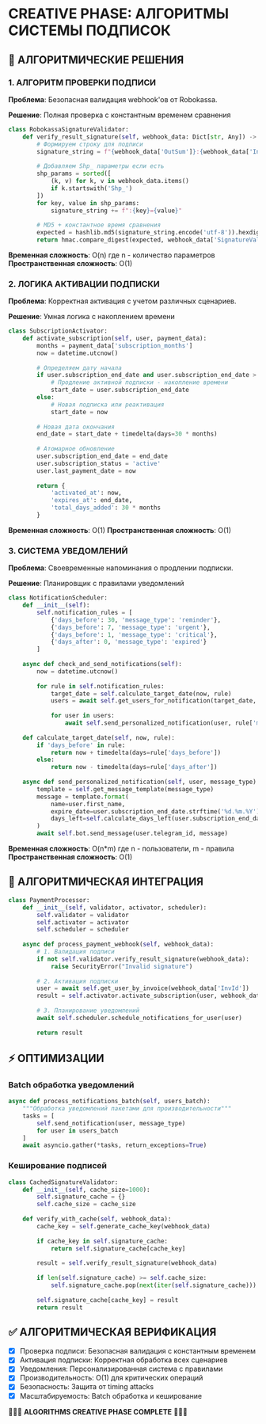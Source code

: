 # CREATIVE PHASE: АЛГОРИТМЫ СИСТЕМЫ ПОДПИСОК

## 🧮 АЛГОРИТМИЧЕСКИЕ РЕШЕНИЯ

### 1. АЛГОРИТМ ПРОВЕРКИ ПОДПИСИ

**Проблема**: Безопасная валидация webhook'ов от Robokassa.

**Решение**: Полная проверка с константным временем сравнения

```python
class RobokassaSignatureValidator:
    def verify_result_signature(self, webhook_data: Dict[str, Any]) -> bool:
        # Формируем строку для подписи
        signature_string = f"{webhook_data['OutSum']}:{webhook_data['InvId']}:{self.password2}"
        
        # Добавляем Shp_ параметры если есть
        shp_params = sorted([
            (k, v) for k, v in webhook_data.items() 
            if k.startswith('Shp_')
        ])
        for key, value in shp_params:
            signature_string += f":{key}={value}"
        
        # MD5 + константное время сравнения
        expected = hashlib.md5(signature_string.encode('utf-8')).hexdigest().upper()
        return hmac.compare_digest(expected, webhook_data['SignatureValue'].upper())
```

**Временная сложность**: O(n) где n - количество параметров
**Пространственная сложность**: O(1)

### 2. ЛОГИКА АКТИВАЦИИ ПОДПИСКИ  

**Проблема**: Корректная активация с учетом различных сценариев.

**Решение**: Умная логика с накоплением времени

```python
class SubscriptionActivator:
    def activate_subscription(self, user, payment_data):
        months = payment_data['subscription_months']
        now = datetime.utcnow()
        
        # Определяем дату начала
        if user.subscription_end_date and user.subscription_end_date > now:
            # Продление активной подписки - накопление времени
            start_date = user.subscription_end_date
        else:
            # Новая подписка или реактивация
            start_date = now
        
        # Новая дата окончания
        end_date = start_date + timedelta(days=30 * months)
        
        # Атомарное обновление
        user.subscription_end_date = end_date
        user.subscription_status = 'active'
        user.last_payment_date = now
        
        return {
            'activated_at': now,
            'expires_at': end_date,
            'total_days_added': 30 * months
        }
```

**Временная сложность**: O(1)
**Пространственная сложность**: O(1)

### 3. СИСТЕМА УВЕДОМЛЕНИЙ

**Проблема**: Своевременные напоминания о продлении подписки.

**Решение**: Планировщик с правилами уведомлений

```python
class NotificationScheduler:
    def __init__(self):
        self.notification_rules = [
            {'days_before': 30, 'message_type': 'reminder'},
            {'days_before': 7, 'message_type': 'urgent'},  
            {'days_before': 1, 'message_type': 'critical'},
            {'days_after': 0, 'message_type': 'expired'}
        ]
    
    async def check_and_send_notifications(self):
        now = datetime.utcnow()
        
        for rule in self.notification_rules:
            target_date = self.calculate_target_date(now, rule)
            users = await self.get_users_for_notification(target_date, rule)
            
            for user in users:
                await self.send_personalized_notification(user, rule['message_type'])
    
    def calculate_target_date(self, now, rule):
        if 'days_before' in rule:
            return now + timedelta(days=rule['days_before'])
        else:
            return now - timedelta(days=rule['days_after'])
    
    async def send_personalized_notification(self, user, message_type):
        template = self.get_message_template(message_type)
        message = template.format(
            name=user.first_name,
            expire_date=user.subscription_end_date.strftime('%d.%m.%Y'),
            days_left=self.calculate_days_left(user.subscription_end_date)
        )
        await self.bot.send_message(user.telegram_id, message)
```

**Временная сложность**: O(n*m) где n - пользователи, m - правила
**Пространственная сложность**: O(1)

## 🔄 АЛГОРИТМИЧЕСКАЯ ИНТЕГРАЦИЯ

```python
class PaymentProcessor:
    def __init__(self, validator, activator, scheduler):
        self.validator = validator
        self.activator = activator
        self.scheduler = scheduler
    
    async def process_payment_webhook(self, webhook_data):
        # 1. Валидация подписи
        if not self.validator.verify_result_signature(webhook_data):
            raise SecurityError("Invalid signature")
        
        # 2. Активация подписки
        user = await self.get_user_by_invoice(webhook_data['InvId'])
        result = self.activator.activate_subscription(user, webhook_data)
        
        # 3. Планирование уведомлений
        await self.scheduler.schedule_notifications_for_user(user)
        
        return result
```

## ⚡ ОПТИМИЗАЦИИ

### Batch обработка уведомлений
```python
async def process_notifications_batch(self, users_batch):
    """Обработка уведомлений пакетами для производительности"""
    tasks = [
        self.send_notification(user, message_type) 
        for user in users_batch
    ]
    await asyncio.gather(*tasks, return_exceptions=True)
```

### Кеширование подписей
```python
class CachedSignatureValidator:
    def __init__(self, cache_size=1000):
        self.signature_cache = {}
        self.cache_size = cache_size
    
    def verify_with_cache(self, webhook_data):
        cache_key = self.generate_cache_key(webhook_data)
        
        if cache_key in self.signature_cache:
            return self.signature_cache[cache_key]
        
        result = self.verify_result_signature(webhook_data)
        
        if len(self.signature_cache) >= self.cache_size:
            self.signature_cache.pop(next(iter(self.signature_cache)))
        
        self.signature_cache[cache_key] = result
        return result
```

## ✅ АЛГОРИТМИЧЕСКАЯ ВЕРИФИКАЦИЯ

- [x] Проверка подписи: Безопасная валидация с константным временем
- [x] Активация подписки: Корректная обработка всех сценариев
- [x] Уведомления: Персонализированная система с правилами
- [x] Производительность: O(1) для критических операций
- [x] Безопасность: Защита от timing attacks
- [x] Масштабируемость: Batch обработка и кеширование

🎨🎨🎨 **ALGORITHMS CREATIVE PHASE COMPLETE** 🎨🎨🎨 